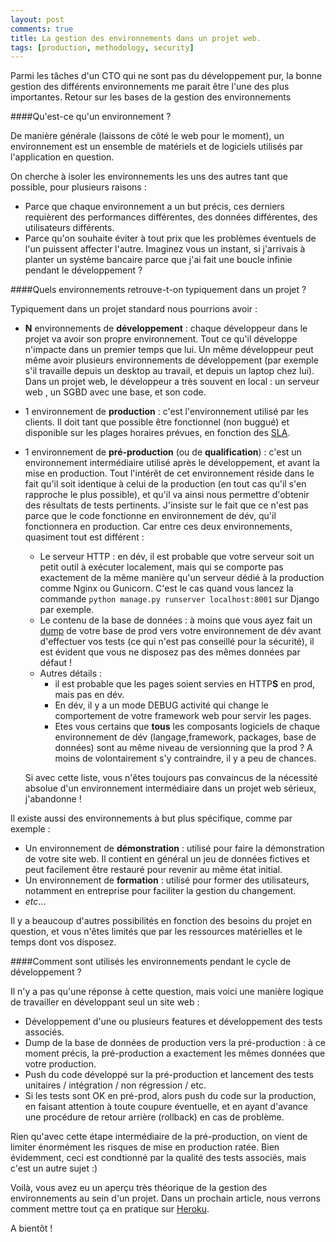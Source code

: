 ```yaml
---
layout: post
comments: true
title: La gestion des environnements dans un projet web.
tags: [production, methodology, security]
---
```


Parmi les tâches d'un CTO qui ne sont pas du développement pur, la bonne gestion des différents environnements me parait être l'une des plus importantes. Retour sur les bases de la gestion des environnements

####Qu'est-ce qu'un environnement ?

De manière générale (laissons de côté le web pour le moment), un environnement est un ensemble de matériels et de logiciels utilisés par l'application en question.


On cherche à isoler les environnements les uns des autres tant que possible, pour plusieurs raisons :

- Parce que chaque environnement a un but précis, ces derniers requièrent des performances différentes, des données différentes, des utilisateurs différents.
- Parce qu'on souhaite éviter à tout prix que les problèmes éventuels de l'un puissent affecter l'autre. Imaginez vous un instant, si j'arrivais à planter un système bancaire parce que j'ai fait une boucle infinie pendant le développement ?

####Quels environnements retrouve-t-on typiquement dans un projet ?

Typiquement dans un projet standard nous pourrions avoir :

- __N__ environnements de **développement** : chaque développeur dans le projet va avoir son propre environnement. Tout ce qu'il développe n'impacte dans un premier temps que lui. Un même développeur peut même avoir plusieurs environnements de développement (par exemple s'il travaille depuis un desktop au travail, et depuis un laptop chez lui). Dans un projet web, le développeur a très souvent en local : un serveur web , un SGBD avec une base, et son code.

- 1 environnement de **production** : c'est l'environnement utilisé par les clients. Il doit tant que possible être fonctionnel (non buggué) et disponible sur les plages horaires prévues, en fonction des [SLA](http://fr.wikipedia.org/wiki/Service_level_agreement).

- 1 environnement de **pré-production** (ou de **qualification**) : c'est un environnement intermédiaire utilisé après le développement, et avant la mise en production. Tout l'intérêt de cet environnement réside dans le fait qu'il soit identique à celui de la production (en tout cas qu'il s'en rapproche le plus possible), et qu'il va ainsi nous permettre d'obtenir des résultats de tests pertinents. J'insiste sur le fait que ce n'est pas parce que le code fonctionne en environnement de dév, qu'il fonctionnera en production. Car entre ces deux environnements, quasiment tout est différent :
  - Le serveur HTTP : en dév, il est probable que votre serveur soit un petit outil à exécuter localement, mais qui se comporte pas exactement de la même manière qu'un serveur dédié à la production comme Nginx ou Gunicorn. C'est le cas quand vous lancez la commande `python manage.py runserver localhost:8001` sur Django par exemple.
  - Le contenu de la base de données : à moins que vous ayez fait un [dump](http://en.wikipedia.org/wiki/Database_dump) de votre base de prod vers votre environnement de dév avant d'effectuer vos tests (ce qui n'est pas conseillé pour la sécurité), il est évident que vous ne disposez pas des mêmes données par défaut !
  - Autres détails : 
      - il est probable que les pages soient servies en HTTP**S** en prod, mais pas en dév.
      - En dév, il y a un mode DEBUG activité qui change le comportement de votre framework web pour servir les pages.
      - Etes vous certains que **tous** les composants logiciels de chaque environnement de dév (langage,framework, packages, base de données) sont au même niveau de versionning que la prod ? A moins de volontairement s'y contraindre, il y a peu de chances.
 
  Si avec cette liste, vous n'êtes toujours pas convaincus de la nécessité absolue d'un environnement intermédiaire dans un projet web sérieux, j'abandonne !

Il existe aussi des environnements à but plus spécifique, comme par exemple : 

  - Un environnement de **démonstration** : utilisé pour faire la démonstration de votre site web. Il contient en général un jeu de données fictives et peut facilement être restauré pour revenir au même état initial.
  - Un environnement de **formation** : utilisé pour former des utilisateurs, notamment en entreprise pour faciliter la gestion du changement.
  - *etc*...

Il y a beaucoup d'autres possibilités en fonction des besoins du projet en question, et vous n'êtes limités que par les ressources matérielles et le temps dont vos disposez.

####Comment sont utilisés les environnements pendant le cycle de développement ?

Il n'y a pas qu'une réponse à cette question, mais voici une manière logique de travailler en développant seul un site web :

- Développement d'une ou plusieurs features et développement des tests associés.
- Dump de la base de données de production vers la pré-production : à ce moment précis, la pré-production a exactement les mêmes données que votre production.
- Push du code développé sur la pré-production et lancement des tests unitaires / intégration / non régression / etc.
- Si les tests sont OK en pré-prod, alors push du code sur la production, en faisant attention à toute coupure éventuelle, et en ayant d'avance une procédure de retour arrière (rollback) en cas de problème.

Rien qu'avec cette étape intermédiaire de la pré-production, on vient de limiter énormément les risques de mise en production ratée. Bien évidemment, ceci est condtionné par la qualité des tests associés, mais c'est un autre sujet :) 

Voilà, vous avez eu un aperçu très théorique de la gestion des environnements au sein d'un projet. Dans un prochain article, nous verrons comment mettre tout ça en pratique sur [Heroku](http://fr.wikipedia.org/wiki/Plate-forme_en_tant_que_service).

A bientôt !

